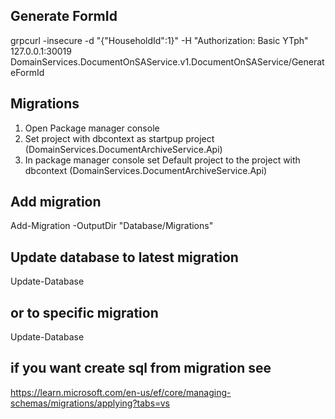 ﻿## Generate FormId
grpcurl -insecure -d "{\"HouseholdId\":1}" -H "Authorization: Basic YTph" 127.0.0.1:30019 DomainServices.DocumentOnSAService.v1.DocumentOnSAService/GenerateFormId

## Migrations
1) Open Package manager console
2) Set project with dbcontext as startpup project (DomainServices.DocumentArchiveService.Api)
3) In package manager console set Default project to the project with dbcontext (DomainServices.DocumentArchiveService.Api)
## Add migration
Add-Migration <YourMigrationName> -OutputDir "Database/Migrations"
## Update database to latest migration
Update-Database
## or to specific migration
Update-Database  <YourMigrationName>
## if you want create sql from migration see
https://learn.microsoft.com/en-us/ef/core/managing-schemas/migrations/applying?tabs=vs